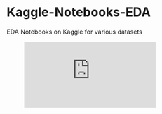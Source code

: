 # Kaggle-Notebooks-EDA
EDA Notebooks on Kaggle for various datasets


<figure class="video_container">
  <iframe src="https://www.kaggle.com/cyberl0rd" frameborder="0" allowfullscreen="true"> </iframe>
</figure>
